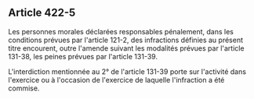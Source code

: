 Article 422-5
----
Les personnes morales déclarées responsables pénalement, dans les conditions
prévues par l'article 121-2, des infractions définies au présent titre
encourent, outre l'amende suivant les modalités prévues par l'article 131-38,
les peines prévues par l'article 131-39.

L'interdiction mentionnée au 2° de l'article 131-39 porte sur l'activité dans
l'exercice ou à l'occasion de l'exercice de laquelle l'infraction a été commise.
